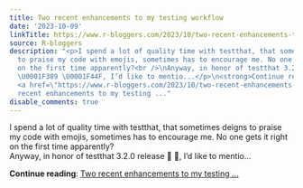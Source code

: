 ```yaml
---
title: Two recent enhancements to my testing workflow
date: '2023-10-09'
linkTitle: https://www.r-bloggers.com/2023/10/two-recent-enhancements-to-my-testing-workflow/
source: R-bloggers
description: "<p>I spend a lot of quality time with testthat, that sometimes deigns
  to praise my code with emojis, sometimes has to encourage me. No one gets it right
  on the first time apparently?<br />\nAnyway, in honor of testthat 3.2.0 release
  \U0001F389 \U0001F44F, I’d like to mentio...</p>\n<strong>Continue reading</strong>:
  <a href=\"https://www.r-bloggers.com/2023/10/two-recent-enhancements-to-my-testing-workflow/\">Two
  recent enhancements to my testing ..."
disable_comments: true
---
```

<p>I spend a lot of quality time with testthat, that sometimes deigns to praise my code with emojis, sometimes has to encourage me. No one gets it right on the first time apparently?<br />
Anyway, in honor of testthat 3.2.0 release 🎉 👏, I’d like to mentio...</p>
<strong>Continue reading</strong>: <a href="https://www.r-bloggers.com/2023/10/two-recent-enhancements-to-my-testing-workflow/">Two recent enhancements to my testing ...